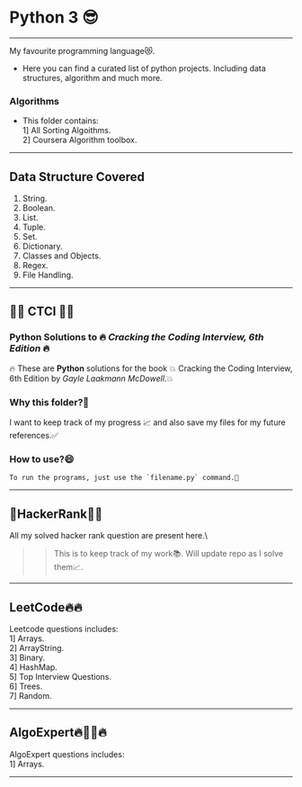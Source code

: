 # Python 3 😎
-----------------------------------------------------------------------------------------------------------------------
My favourite programming language😻.

  * Here you can find a curated list of python projects. Including data structures, algorithm and much more.

### Algorithms

* This folder contains:\
1] All Sorting Algoithms. \
2] Coursera Algorithm toolbox.
-----------------------------------------------------------------------------------------------------------------------
## Data Structure Covered
 1. String.  
 2. Boolean.  
 3. List.  
 4. Tuple.   
 5. Set.  
 6. Dictionary.  
 7. Classes and Objects.  
 8. Regex.   
 9. File Handling.
 
-----------------------------------------------------------------------------------------------------------------------

## 🚀🚀 CTCI 🚀🚀
### Python Solutions to 🔥 *Cracking the Coding Interview, 6th Edition* 🔥

🔥 These are **Python** solutions for the book 💥 Cracking the Coding Interview, 6th Edition by *Gayle Laakmann McDowell*.💥


### Why this folder?🤔
I want to keep track of my progress 📈 and also save my files for my future references.✅

### How to use?😄
    To run the programs, just use the `filename.py` command.🤝
    
-----------------------------------------------------------------------------------------------------------------------

## 🚀HackerRank🚀🚀

All my solved hacker rank question are present here.\
>> This is to keep track of my work📚. Will update repo as I solve them📈.

-----------------------------------------------------------------------------------------------------------------------

## LeetCode🔥🔥

Leetcode questions includes:\
1] Arrays.\
2] ArrayString.\
3] Binary.\
4] HashMap.\
5] Top Interview Questions.\
6] Trees.\
7] Random.

-----------------------------------------------------------------------------------------------------------------------

## AlgoExpert🔥🚀🚀🔥
AlgoExpert questions includes:\
1] Arrays.


-----------------------------------------------------------------------------------------------------------------------
